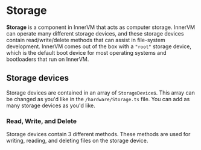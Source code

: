 # Storage
**Storage** is a component in InnerVM that acts as computer storage. InnerVM can operate many different storage devices, and these storage devices contain read/write/delete methods that can assist in file-system development. InnerVM comes out of the box with a `"root"` storage device, which is the default boot device for most operating systems and bootloaders that run on InnerVM.

## Storage devices
Storage devices are contained in an array of `StorageDevice`s. This array can be changed as you'd like in the `/hardware/Storage.ts` file. You can add as many storage devices as you'd like.

### Read, Write, and Delete
Storage devices contain 3 different methods. These methods are used for writing, reading, and deleting files on the storage device.